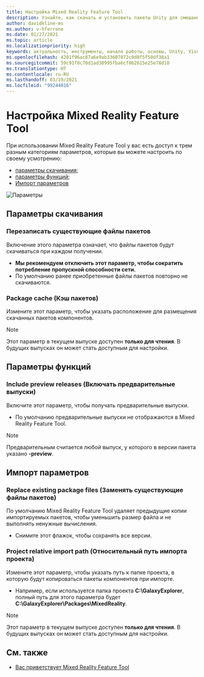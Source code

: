 ```yaml
---
title: Настройка Mixed Reality Feature Tool
description: Узнайте, как скачать и установить пакеты Unity для смешанной реальности с помощью Mixed Reality Feature Tool для разработки решений для HoloLens и виртуальной реальности.
author: davidkline-ms
ms.author: v-hferrone
ms.date: 01/27/2021
ms.topic: article
ms.localizationpriority: high
keywords: актуальность, инструменты, начало работы, основы, Unity, Visual Studio, набор средств, гарнитура смешанной реальности, гарнитура Windows Mixed Reality, гарнитура виртуальной реальности, установка, Windows, HoloLens, эмулятор, Unreal, OpenXR
ms.openlocfilehash: 4201f96ac87a6e9ab33607072c0d8f5f50df38a1
ms.sourcegitcommit: 59c91f8c70d1ad30995fba6cf862615e25e78d10
ms.translationtype: HT
ms.contentlocale: ru-RU
ms.lasthandoff: 03/19/2021
ms.locfileid: "99244016"
---
```

# <a name="configuring-the-mixed-reality-feature-tool"></a>Настройка Mixed Reality Feature Tool

При использовании Mixed Reality Feature Tool у вас есть доступ к трем разным категориям параметров, которые вы можете настроить по своему усмотрению:

* [параметры скачивания](#download-settings);
* [параметры функций](#feature-settings);
* [Импорт параметров](#import-settings)

![Параметры](images/FeatureToolSettings.png)

## <a name="download-settings"></a>Параметры скачивания

### <a name="overwrite-existing-package-files"></a>Перезаписать существующие файлы пакетов

Включение этого параметра означает, что файлы пакетов будут скачиваться при каждом получении. 
* **Мы рекомендуем отключить этот параметр, чтобы сократить потребление пропускной способности сети.**
* По умолчанию ранее приобретенные файлы пакетов повторно не скачиваются.

### <a name="package-cache"></a>Package cache (Кэш пакетов)

Измените этот параметр, чтобы указать расположение для размещения скачанных пакетов компонентов.

> [!NOTE]
> Этот параметр в текущем выпуске доступен **только для чтения**. В будущих выпусках он может стать доступным для настройки.

## <a name="feature-settings"></a>Параметры функций

### <a name="include-preview-releases"></a>Include preview releases (Включать предварительные выпуски)

Включите этот параметр, чтобы получать предварительные выпуски.
* По умолчанию предварительные выпуски не отображаются в Mixed Reality Feature Tool. 

> [!NOTE]
> Предварительным считается любой выпуск, у которого в версии пакета указано **-preview**.

## <a name="import-settings"></a>Импорт параметров

### <a name="replace-existing-package-files"></a>Replace existing package files (Заменять существующие файлы пакетов)

По умолчанию Mixed Reality Feature Tool удаляет предыдущие копии импортируемых пакетов, чтобы уменьшить размер файла и не выполнять ненужные вычисления. 
* Снимите этот флажок, чтобы сохранять все версии.

### <a name="project-relative-import-path"></a>Project relative import path (Относительный путь импорта проекта)

Измените этот параметр, чтобы указать путь к папке проекта, в которую будут копироваться пакеты компонентов при импорте. 
* Например, если используется папка проекта **C:\GalaxyExplorer**, полный путь для этого параметра будет **C:\GalaxyExplorer\Packages\MixedReality**.

> [!NOTE]
> Этот параметр в текущем выпуске доступен **только для чтения**. В будущих выпусках он может стать доступным для настройки.

## <a name="see-also"></a>См. также

- [Вас приветствует Mixed Reality Feature Tool](welcome-to-mr-feature-tool.md)